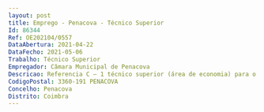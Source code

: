 ```yaml
--- 
layout: post
title: Emprego - Penacova - Técnico Superior
Id: 86344
Ref: OE202104/0557
DataAbertura: 2021-04-22
DataFecho: 2021-05-06
Trabalho: Técnico Superior
Empregador: Câmara Municipal de Penacova
Descricao: Referencia C – 1 técnico superior (área de economia) para o Gabinete de Desenvolvimento Económico Social.Funções a desenvolver I.	Pretende se que tenha responsabilidade, autonomia técnica e experiência relativamente a elaboração, promoção, acompanhamento e encerramento das candidaturas a Fundos Comunitários do município de Penacova. II.	Apoio à elaboração e promoção de candidaturas das Uniões e Juntas de Freguesia do Concelho. III.	Apoio à elaboração, divulgação e promoção de candidaturas das empresas sediadas nos parques industriais do concelho  IV.	Acompanhar o estudo e implementação de projetos estruturantes de nível intermunicipal e regional  incentivar parcerias locais e implementar mecanismos de contratualização entre o Estado, as Autarquias Locais, as empresas e outros atores económicos com vista ao desenvolvimento de projetos diferenciadores nos domínios da competitividade e da inovação  V.	Apoiar e acompanhar projetos de investimento potenciadores do desenvolvimento económico do concelho VI.	Apoio à gestão financeira e acompanhamento contabilístico da Empresa Municipal Penaparque.
CodigoPostal: 3360-191 PENACOVA
Concelho: Penacova
Distrito: Coimbra
--- 
```

